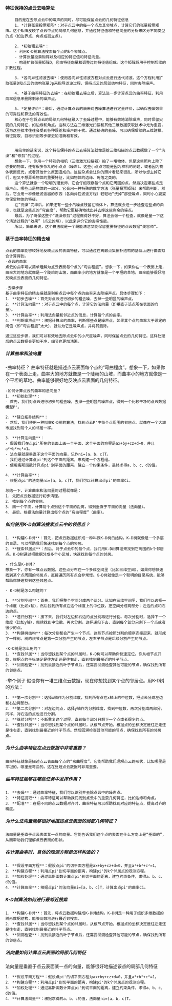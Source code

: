 #### 特征保持的点云去噪算法

        目的是在去除点云中的噪声的同时，尽可能保留点云的几何特征信息
        1. *计算张量投票矩阵*：对于点云中的每一个点及其邻域点，计算它们的张量投票矩阵。这个矩阵反映了点云中点的局部几何信息，并通过特征值和特征向量的分析来区分不同类型的点（如边界点、角点或孤立点）。

        2. *初始粗去噪*：
        - 利用K-D树算法搜索每个点的k个邻域点。
        - 计算张量投票矩阵以及相应的特征值和特征向量。
        - 构造扩散张量矩阵D，它由特征向量和调整过的特征值组成。这个矩阵将用于控制后续的扩散过程。

        3. *各向异性滤波去噪*：使用各向异性滤波方程对点云进行迭代滤波。这个方程利用扩散张量D和点云的结构张量Jp来指导滤波过程，保持点云的局部结构特征，同时去除噪声。

        4. *基于曲率特征的去噪*：在初始粗去噪之后，算法进一步计算点云的曲率特征，利用曲率信息来删除剩余的噪声点。

        5. *定量评价*：最后，通过计算点云的熵来对去噪算法进行定量评价，以确保去噪效果的可靠性和算法的有效性。
        核心在于它将点云的局部几何特征融入了去噪过程中，能够有效地消除噪声，同时保留尖锐的几何特征，如边缘和角点。这种方法在三维激光扫描和其他三维数据获取技术中尤为重要，因为这些技术往往会受到各种误差和噪声的干扰。通过精确的去噪，可以确保后续的三维建模、特征提取、目标识别等步骤更加准确和有效。
        

        用简单的话来说，这个特征保持的点云去噪算法就像是给三维扫描的点云数据做了一个“洗澡”和“修剪”的过程。
        想象一下，你用一个特别的相机（三维激光扫描器）拍了一堆物体，但是这些照片上除了你要的物体，还有很多杂乱的小点点（噪声）。这些小点点可能是因为相机的问题，或者因为物体表面反光，或者其他什么原因造成的。这些杂点会让你的照片看起来很乱，所以你想去掉它们，但又不想弄丢物体的重要特征，比如物体的边缘、角落之类的。
        这个算法就像一个聪明的理发师，它会仔细观察每个点和它周围的点，然后决定哪些点是噪声点，哪些点是物体的一部分。它会用一种特殊的数学方法（张量投票矩阵）来帮助判断。然后，它会用一种像是滤波器的东西（各向异性滤波方程）轻轻地“洗掉”那些噪点，同时小心翼翼地保留物体的特征。
        在“洗澡”完毕后，如果还有一些小的噪点残留在物体上，算法就会进一步检查这些点的曲率，也就是这些点的“弯曲度”，帮助它更精确地找出并去掉这些剩余的噪点。
        最后，为了确保这整个“洗澡修剪”过程做得好不好，算法会做一个检查，就像是量一下这个清洁过程的“效果”（点云的熵），以此来评价它的去噪性能。
        所以，简单来说，这个算法就是一个既能清洁又能保留重要特征的点云数据“美容师”。


#### 基于曲率特征的精去噪

    点云的曲率能够较好地反映点云的表面特征，可以通过在离散点集拓扑结构的基础上进行曲面拟合计算得到。
    -点云的曲率
    点云的曲率可以简单理解为点云表面每个点的“弯曲程度”。想象一下，如果你在一个表面上走，曲率大的地方就像是一个陡峭的山坡，而曲率小的地方就像是一个平坦的草地。曲率能够很好地反映点云表面的几何特征。

    -去噪步骤
    基于曲率特征的精去噪就是利用点云中每个点的曲率来去除噪声点。具体步骤如下：
    1. **初步去噪**：首先对点云进行初步的粗去噪，去掉一些明显的噪声点。
    2. **计算法向量**：对于点云中的每个点，计算它的法向量（即垂直于该点所在表面的向量）。
    3. **计算曲率**：利用法向量和邻近点的信息，计算每个点的曲率。
    4. **判断噪声点**：根据计算出的曲率，判断哪些点是噪声点。如果某个点的曲率大于设定的阈值（即“弯曲程度”太大），就认为它是噪声点，并将其删除。

    通过这些步骤，我们可以有效地去除点云中的小尺度噪声，同时保留点云的几何特征。这样处理后的点云数据会更加干净，细节也更加清晰。  


##### 计算曲率和法向量
   -曲率特征？
    曲率特征就是描述点云表面每个点的“弯曲程度”。想象一下，如果你在一个表面上走，曲率大的地方就像是一个陡峭的山坡，而曲率小的地方就像是一个平坦的草地。曲率能够很好地反映点云表面的几何特征。

    -如何计算点云的曲率和法向量？
    1. **初始处理**：
    - 首先，我们对点云进行初步的粗去噪，去掉一些明显的噪声点，得到一个比较干净的点云数据模型P'。

    2. **建立拓扑结构**：
    - 然后，我们使用一种叫做K-D树的算法，找到点云P'中每个点周围的邻居点。就像在一个大城市里找到每个人的邻居一样。

    3. **计算法向量**：
    - 假设我们在点pi'所在的表面上画一个平面，这个平面的方程是ax+by+cz+d=0，并且a²+b²+c²=1。
    - 法向量就是垂直于这个平面的向量，记作ni=[a，b，c]T。
    - 我们通过计算点pi'到这个平面的距离，来构建一个方程组。
    - 使用高斯函数计算点pi'到平面的距离，建立一个约束条件，最终求得a、b、c、d的值。

    4. **计算曲率**：
    - 根据点pi'的法向量ni=[a，b，c]T，我们可以计算出点pi'的曲率Ci。

    总结一下，计算曲率和法向量的过程就像是：
    1. 先把点云数据进行初步清理。
    2. 找到每个点的邻居。
    3. 画一个平面，计算每个点到这个平面的距离，得到垂直于平面的向量（法向量）。
    4. 最后，根据法向量计算出每个点的“弯曲程度”（曲率）。



##### 如何使用K-D树算法搜索点云中的邻居点？
    1. **构建K-D树**：首先，把点云数据组织成一种叫做K-D树的结构。K-D树就像是一个多层的目录，可以帮助我们快速找到每个点的邻居。
    2. **搜索邻居点**：然后，对于点云中的每个点，我们用K-D树算法来找到它周围的k个邻居点。K-D树通过把数据分成多个小区域，快速找到每个点的邻居。

    - 什么是K-D树？
    想象一下，你有一堆点云数据，这些点分布在一个多维空间里（比如三维空间）。如果你想快速找到某个点周围的邻居点，直接遍历所有点会非常慢。K-D树就像是一个聪明的目录系统，能够帮助你快速找到这些邻居点。

    - K-D树是怎么构建的？

    1. **分割空间**：首先，我们把整个空间分成两个部分。比如在三维空间里，我们可以选择一个维度（比如x轴），然后找到所有点在这个维度上的中位数，把空间分成两部分：左边的点和右边的点。
    2. **递归分割**：接下来，我们对左边和右边的点分别再进行分割。每次分割时，选择下一个维度（比如y轴），继续找到中位数，再次分割。这样递归下去，直到每个部分只剩下一个点或者很少的点。
    3. **构建树结构**：每次分割都会产生一个节点，这些节点按照分割的顺序连接起来，就形成了一棵树。树的根节点是第一次分割产生的节点，左右子节点是后续分割产生的节点。

    -K-D树是怎么用的？
    1. **查找邻居**：当你想找到某个点的邻居时，K-D树可以帮助你快速定位。你从根节点开始，根据点的坐标决定是往左走还是往右走，直到找到最接近的叶子节点。
    2. **回溯检查**：找到最接近的叶子节点后，还需要回溯检查其他可能的节点，确保找到所有的邻居点。

   -举个例子
   假设你有一堆三维点云数据，现在你想找到某个点的邻居点。用K-D树的方法：

    1. **第一次分割**：选择x轴作为分割维度，找到所有点在x轴上的中位数，把点云分成左边和右边两部分。
    2. **第二次分割**：对左边的点，选择y轴作为分割维度，找到中位数，再次分割成两部分。同样，对右边的点也进行分割。
    3. **继续分割**：不断重复这个过程，直到每个部分只剩下一个点或者很少的点。
    4. **查找邻居**：当你想找到某个点的邻居时，从根节点开始，根据点的坐标决定是往左走还是往右走，直到找到最接近的叶子节点。然后回溯检查其他可能的节点，确保找到所有的邻居点。


##### 为什么曲率特征在点云数据中非常重要？

    曲率特征就像是描述点云表面每个点的“弯曲程度”。它能帮助我们理解点云的形状，比如哪里是平坦的，哪里是弯曲的。这在处理点云数据时非常重要。

##### 曲率特征能够在哪些任务中发挥作用？
    1. **去噪**：通过曲率特征，我们可以识别并去除点云中的噪声点。
    2. **特征提取**：曲率特征可以帮助我们找到点云中的重要几何特征，比如边缘和角点。
    3. **配准**：在把不同的点云数据对齐时，曲率特征可以帮助找到对应的特征点，提高对齐的精度。

##### 为什么法向量能够很好地描述点云表面的局部几何特征？
    法向量是垂直于点云表面某一点的向量。它能告诉我们这个点的表面在什么方向上是“垂直的”，从而帮助我们理解点云表面的形状。


##### 在计算曲率时，具体的观测方程是怎样构造的？
    1. **假设平面方程**：假设点pi'的切平面方程是ax+by+cz+d=0，并且a²+b²+c²=1。
    2. **构建方程**：利用点pi'到切平面的距离，构建pi'的k个邻居点的观测方程。
    3. **加权处理**：通过高斯函数计算点pi'到切平面的距离，建立约束条件，求得a、b、c、d的值。
    4. **计算曲率**：根据点pi'的法向量ni=[a，b，c]T，计算出点pi'的曲率Ci。


##### K-D树算法如何进行最邻近搜索
    1. **构建K-D树**：首先，将点云数据构建成K-D树结构。K-D树是一种用于组织多维数据的树形数据结构，能够高效地进行最近邻搜索。
    2. **查找邻居**：当你想找到某个点的邻居时，从根节点开始，根据点的坐标决定是往左走还是往右走，直到找到最接近的叶子节点。
    3. **回溯检查**：找到最接近的叶子节点后，还需要回溯检查其他可能的节点，确保找到所有的邻居点。

##### 法向量如何计算点云表面的局部几何特征
   法向量是垂直于点云表面某一点的向量，能够很好地描述该点的局部几何特征
   
    1. **假设平面方程**：假设点pi'的切平面方程为ax+by+cz+d=0，并且a²+b²+c²=1。
    2. **构建方程**：利用点pi'到切平面的距离，构建pi'的k个邻居点的观测方程。
    3. **加权处理**：通过高斯函数计算点pi'到切平面的距离，建立约束条件，求得a、b、c、d的值。
    4. **计算法向量**：根据求得的a、b、c的值，法向量ni=[a，b，c]T。








